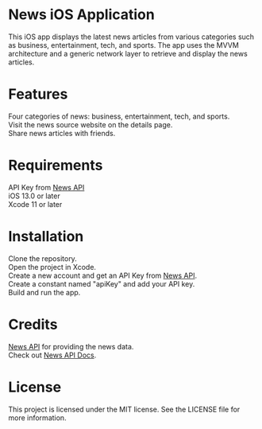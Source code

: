 # News iOS Application

This iOS app displays the latest news articles from various categories such as business, entertainment, tech, and sports. The app uses the MVVM architecture and a generic network layer to retrieve and display the news articles.

# Features
Four categories of news: business, entertainment, tech, and sports.\
Visit the news source website on the details page.\
Share news articles with friends.

# Requirements
API Key from [News API](https://newsapi.org/)\
iOS 13.0 or later\
Xcode 11 or later

# Installation
Clone the repository.\
Open the project in Xcode.\
Create a new account and get an API Key from [News API](https://newsapi.org/register).\
Create a constant named "apiKey" and add your API key.\
Build and run the app.

# Credits
[News API](https://newsapi.org/) for providing the news data.\
Check out [News API Docs](https://newsapi.org/docs/).

# License
This project is licensed under the MIT license. See the LICENSE file for more information.
